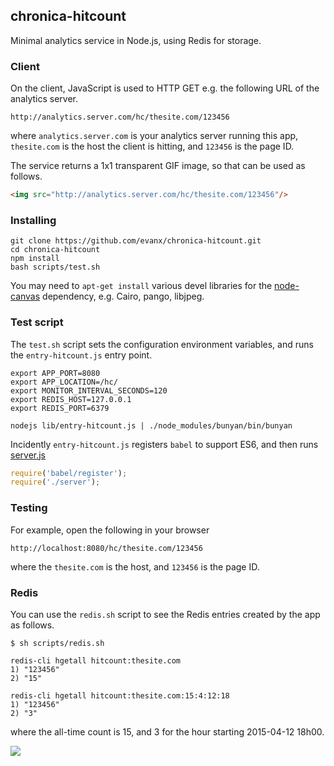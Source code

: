 
## chronica-hitcount

Minimal analytics service in Node.js, using Redis for storage.


### Client

On the client, JavaScript is used to HTTP GET e.g. the following URL of the analytics server.

```
http://analytics.server.com/hc/thesite.com/123456
```

where `analytics.server.com` is your analytics server running this app, `thesite.com` is the host the client is hitting, and `123456` is the page ID.

The service returns a 1x1 transparent GIF image, so that can be used as follows.

```html
<img src="http://analytics.server.com/hc/thesite.com/123456"/>
```


### Installing

```shell
git clone https://github.com/evanx/chronica-hitcount.git
cd chronica-hitcount
npm install
bash scripts/test.sh
```

You may need to `apt-get install` various devel libraries for the <a href="https://github.com/Automattic/node-canvas">node-canvas</a> dependency, e.g. Cairo, pango, libjpeg.


### Test script

The `test.sh` script sets the configuration environment variables, and runs the `entry-hitcount.js` entry point.

```shell
export APP_PORT=8080
export APP_LOCATION=/hc/
export MONITOR_INTERVAL_SECONDS=120
export REDIS_HOST=127.0.0.1
export REDIS_PORT=6379

nodejs lib/entry-hitcount.js | ./node_modules/bunyan/bin/bunyan
```

Incidently `entry-hitcount.js` registers `babel` to support ES6, and then runs <a href="https://github.com/evanx/chronica-hitcount/blob/master/lib/server.js">server.js</a>

```javascript
require('babel/register');
require('./server');
```

### Testing

For example, open the following in your browser
```
http://localhost:8080/hc/thesite.com/123456
```
where the `thesite.com` is the host, and `123456` is the page ID.


### Redis

You can use the `redis.sh` script to see the Redis entries created by the app as follows.
```shell
$ sh scripts/redis.sh

redis-cli hgetall hitcount:thesite.com
1) "123456"
2) "15"

redis-cli hgetall hitcount:thesite.com:15:4:12:18
1) "123456"
2) "3"
```
where the all-time count is 15, and 3 for the hour starting 2015-04-12 18h00.

<img src="http://hc.richie.ngena.com/hc/github.com/hitcount"/>
